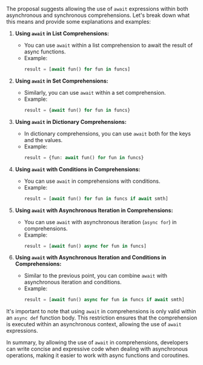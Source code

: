 The proposal suggests allowing the use of `await` expressions within both asynchronous and synchronous comprehensions. Let's break down what this means and provide some explanations and examples:

1. **Using `await` in List Comprehensions:**
   - You can use `await` within a list comprehension to await the result of async functions.
   - Example:
     ```python
     result = [await fun() for fun in funcs]
     ```

2. **Using `await` in Set Comprehensions:**
   - Similarly, you can use `await` within a set comprehension.
   - Example:
     ```python
     result = {await fun() for fun in funcs}
     ```

3. **Using `await` in Dictionary Comprehensions:**
   - In dictionary comprehensions, you can use `await` both for the keys and the values.
   - Example:
     ```python
     result = {fun: await fun() for fun in funcs}
     ```

4. **Using `await` with Conditions in Comprehensions:**
   - You can use `await` in comprehensions with conditions.
   - Example:
     ```python
     result = [await fun() for fun in funcs if await smth]
     ```

5. **Using `await` with Asynchronous Iteration in Comprehensions:**
   - You can use `await` with asynchronous iteration (`async for`) in comprehensions.
   - Example:
     ```python
     result = [await fun() async for fun in funcs]
     ```

6. **Using `await` with Asynchronous Iteration and Conditions in Comprehensions:**
   - Similar to the previous point, you can combine `await` with asynchronous iteration and conditions.
   - Example:
     ```python
     result = [await fun() async for fun in funcs if await smth]
     ```

It's important to note that using `await` in comprehensions is only valid within an `async def` function body. This restriction ensures that the comprehension is executed within an asynchronous context, allowing the use of `await` expressions.

In summary, by allowing the use of `await` in comprehensions, developers can write concise and expressive code when dealing with asynchronous operations, making it easier to work with async functions and coroutines.
